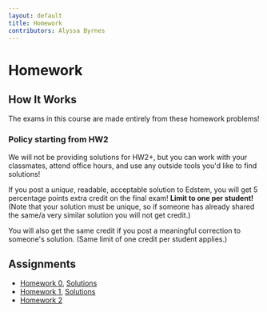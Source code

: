 ```yaml
---
layout: default
title: Homework
contributors: Alyssa Byrnes
---
```


# Homework

## How It Works

The exams in this course are made entirely from these homework problems! 

### Policy starting from HW2

We will not be providing solutions for HW2+, but you can work with your classmates, attend office hours, and use any outside tools you'd like to find solutions! 

If you post a *unique*, readable, acceptable solution to Edstem, you will get 5 percentage points extra credit on the final exam! **Limit to one per student!** (Note that your solution must be unique, so if someone has already shared the same/a very similar solution you will not get credit.)

You will also get the same credit if you post a meaningful correction to someone's solution. (Same limit of one credit per student applies.)

## Assignments

* [Homework 0](/comp455/static/HW/HW0.pdf), [Solutions](/comp455/static/HW/HW0-solutions.pdf)
* [Homework 1](/comp455/static/HW/HW1.pdf), [Solutions](/comp455/static/HW/HW1-solutions.pdf)
* [Homework 2](/comp455/static/HW/HW2.pdf)
<!-- * [Homework 3](/comp455/static/HW/HW3.pdf) -->
